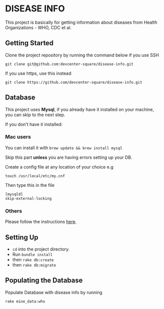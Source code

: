 # DISEASE INFO

This project is basically for getting information about diseases from Health Organizations -  WHO, CDC et al.

## Getting Started

Clone the project repository by running the command below if you use SSH

```git clone git@github.com:devcenter-square/disease-info.git```

If you use https, use this instead

```git clone https://github.com/devcenter-square/disease-info.git```

## Database

This project uses **Mysql**, if you already have it installed on your machine, you can skip to the next step.

If you don't have it installed:

### Mac users

You can install it with
```brew update && brew install mysql```

Skip this part **unless** you are having errors setting up your DB.

Create a config file at any location of your choice e.g

```touch /usr/local/etc/my.cnf```

Then type this in the file

```
[mysqld]
skip-external-locking
```

### Others

Please follow the instructions [here](http://dev.mysql.com/doc/refman/5.7/en/installing.html).

## Setting Up

* `cd` into the project directory.
* Run `bundle install`
* then `rake db:create`
* then `rake db:migrate`

## Populating the Database

Populate Database with disease info by running

`rake mine_data:who`

